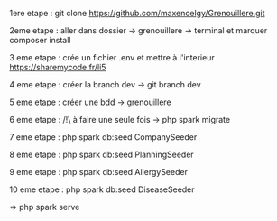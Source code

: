 1ere etape : git clone https://github.com/maxencelgy/Grenouillere.git

2eme etape : aller dans dossier -> grenouillere -> terminal et marquer composer install

3 eme etape : crée un fichier .env et mettre à l'interieur https://sharemycode.fr/li5

4 eme etape : créer la branch dev -> git branch dev

5 eme etape : créer une bdd -> grenouillere

6 eme etape : /!\ à faire une seule fois -> php spark migrate

7 eme etape : php spark db:seed CompanySeeder

8 eme etape : php spark db:seed PlanningSeeder

9 eme etape : php spark db:seed AllergySeeder

10 eme etape : php spark db:seed DiseaseSeeder

=> php spark serve
